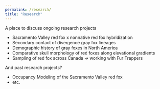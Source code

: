 ```yaml
---
permalink: /research/
title: "Research"
---
```


A place to discuss ongoing research projects

*  Sacramento Valley red fox x nonnative red fox hybridization
*  Secondary contact of divergence gray fox lineages
*  Demographic history of gray foxes in North America
*  Comparative skull morphology of red foxes along elevational gradients
*  Sampling of red fox across Canada -> working with Fur Trappers

And past research projects?

*  Occupancy Modeling of the Sacramento Valley red fox 
*  etc.